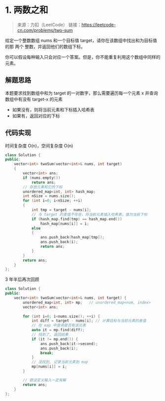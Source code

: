 ﻿# 1. 两数之和
> 来源：力扣（LeetCode）
链接：https://leetcode-cn.com/problems/two-sum

给定一个整数数组 nums 和一个目标值 target，请你在该数组中找出和为目标值的那 两个 整数，并返回他们的数组下标。

你可以假设每种输入只会对应一个答案。但是，你不能重复利用这个数组中同样的元素。

## 解题思路
本题要求找到数组中和为 target 的一对数字，那么需要遍历每一个元素 x 并查询数组中有没有 target-x 的元素

 * 如果没有，则将当前元素和下标插入哈希表
 * 如果有，返回对应的下标

## 代码实现
时间复杂度 O(n)，空间复杂度 O(n)
```cpp
class Solution {
public:
    vector<int> twoSum(vector<int>& nums, int target) 
    {
        vector<int> ans;
        if (nums.empty())
            return ans;
        // 存放元素和它的下标
        unordered_map<int, int> hash_map;
        int nSize = nums.size();
        for (int i=0; i<nSize; ++i)
        {
            int tmp = target - nums[i];
            // 与 target 的差值不存在，将当前元素插入哈希表，值为当前下标
            if (hash_map.find(tmp) == hash_map.end())
                hash_map[nums[i]] = i;
            else
            {
                ans.push_back(hash_map[tmp]);
                ans.push_back(i);
                return ans;
            }
        }
        return ans;
    }
};
```

3 年半后再次回顾
```cpp
class Solution {
public:
    vector<int> twoSum(vector<int>& nums, int target) {
        unordered_map<int, int> mp;   // unordered_map<num, index>
        vector<int> ans;
        
        for (int i=0; i<nums.size(); ++i) {
            int diff = target - nums[i]; // 计算目标与当前元素的差值
            // 在 map 中查询是否有该元素
            auto it = mp.find(diff);
            // 找到了, 返回结果
            if (it != mp.end()) {
                ans.push_back(it->second);
                ans.push_back(i);
                break;
            }
            // 没找到, 记录当前元素到 map
            mp[nums[i]] = i;
        }

        // 题设定义输入一定有解
        return ans;
    }
};
```


